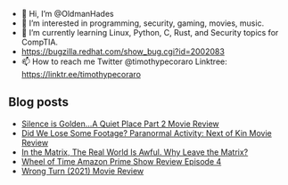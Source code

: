 - 👋 Hi, I’m @OldmanHades
- 👀 I’m interested in programming, security, gaming, movies, music.
- 🌱 I’m currently learning Linux, Python, C, Rust, and Security topics for CompTIA.
- https://bugzilla.redhat.com/show_bug.cgi?id=2002083
- 📫 How to reach me Twitter @timothypecoraro
Linktree: https://linktr.ee/timothypecoraro

## Blog posts
<!-- BLOG-POST-LIST:START -->
- [Silence is Golden…A Quiet Place Part 2 Movie Review](https://medium.com/@timothypecoraro/silence-is-golden-a-quiet-place-part-2-movie-review-f6ecb1f3155f?source=rss-5097f5c9b801------2)
- [Did We Lose Some Footage? Paranormal Activity: Next of Kin Movie Review](https://medium.com/@timothypecoraro/did-we-lose-some-footage-paranormal-activity-next-of-kin-movie-review-7ca10b93bcfe?source=rss-5097f5c9b801------2)
- [In the Matrix, The Real World Is Awful. Why Leave the Matrix?](https://medium.com/@timothypecoraro/in-the-matrix-the-real-world-is-awful-why-leave-the-matrix-8d41d51e66dd?source=rss-5097f5c9b801------2)
- [Wheel of Time Amazon Prime Show Review Episode 4](https://medium.com/@timothypecoraro/wheel-of-time-amazon-prime-show-review-episode-4-28d0afc88e88?source=rss-5097f5c9b801------2)
- [Wrong Turn &lpar;2021&rpar; Movie Review](https://medium.com/@timothypecoraro/wrong-turn-2021-movie-review-7c4cd7a8ee38?source=rss-5097f5c9b801------2)
<!-- BLOG-POST-LIST:END -->

